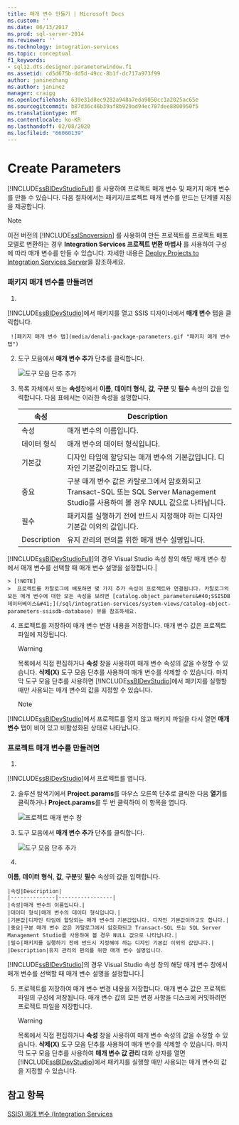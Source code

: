 ```yaml
---
title: 매개 변수 만들기 | Microsoft Docs
ms.custom: ''
ms.date: 06/13/2017
ms.prod: sql-server-2014
ms.reviewer: ''
ms.technology: integration-services
ms.topic: conceptual
f1_keywords:
- sql12.dts.designer.parameterwindow.f1
ms.assetid: cd5d675b-dd5d-49cc-8b1f-dc717a973f99
author: janinezhang
ms.author: janinez
manager: craigg
ms.openlocfilehash: 639e31d8ec9282a948a7eda9050cc1a2025ac65e
ms.sourcegitcommit: b87d36c46b39af8b929ad94ec707dee8800950f5
ms.translationtype: MT
ms.contentlocale: ko-KR
ms.lasthandoff: 02/08/2020
ms.locfileid: "66060139"
---
```

# <a name="create-parameters"></a>Create Parameters
  
  [!INCLUDE[ssBIDevStudioFull](../includes/ssbidevstudiofull-md.md)] 를 사용하여 프로젝트 매개 변수 및 패키지 매개 변수를 만들 수 있습니다. 다음 절차에서는 패키지/프로젝트 매개 변수를 만드는 단계별 지침을 제공합니다.  
  
> [!NOTE]  
>  이전 버전의 [!INCLUDE[ssISnoversion](../includes/ssisnoversion-md.md)] 를 사용하여 만든 프로젝트를 프로젝트 배포 모델로 변환하는 경우 **Integration Services 프로젝트 변환 마법사** 를 사용하여 구성에 따라 매개 변수를 만들 수 있습니다. 자세한 내용은 [Deploy Projects to Integration Services Server](../../2014/integration-services/deploy-projects-to-integration-services-server.md)을 참조하세요.  
  
### <a name="to-create-package-parameters"></a>패키지 매개 변수를 만들려면  
  
1.  
  [!INCLUDE[ssBIDevStudio](../includes/ssbidevstudio-md.md)]에서 패키지를 열고 SSIS 디자이너에서 **매개 변수** 탭을 클릭합니다.  
  
     ![패키지 매개 변수 탭](media/denali-package-parameters.gif "패키지 매개 변수 탭")  
  
2.  도구 모음에서 **매개 변수 추가** 단추를 클릭합니다.  
  
     ![도구 모음 단추 추가](media/denali-parameter-add.gif "도구 모음 단추 추가")  
  
3.  목록 자체에서 또는 **속성**창에서 **이름**, **데이터 형식**, **값**, **구분** 및 **필수** 속성의 값을 입력합니다. 다음 표에서는 이러한 속성을 설명합니다.  
  
    |속성|Description|  
    |--------------|-----------------|  
    |속성|매개 변수의 이름입니다.|  
    |데이터 형식|매개 변수의 데이터 형식입니다.|  
    |기본값|디자인 타임에 할당되는 매개 변수의 기본값입니다. 디자인 기본값이라고도 합니다.|  
    |중요|구분 매개 변수 값은 카탈로그에서 암호화되고 Transact-SQL 또는 SQL Server Management Studio를 사용하여 볼 경우 NULL 값으로 나타납니다.|  
    |필수|패키지를 실행하기 전에 반드시 지정해야 하는 디자인 기본값 이외의 값입니다.|  
    |Description|유지 관리의 편의를 위한 매개 변수 설명입니다. 
  [!INCLUDE[ssBIDevStudioFull](../includes/ssbidevstudiofull-md.md)]의 경우 Visual Studio 속성 창의 해당 매개 변수 창에서 매개 변수를 선택할 때 매개 변수 설명을 설정합니다.|  
  
    > [!NOTE]  
    >  프로젝트를 카탈로그에 배포하면 몇 가지 추가 속성이 프로젝트와 연결됩니다. 카탈로그의 모든 매개 변수에 대한 모든 속성을 보려면 [catalog.object_parameters&#40;SSISDB 데이터베이스&#41;](/sql/integration-services/system-views/catalog-object-parameters-ssisdb-database) 뷰를 참조하세요.  
  
4.  프로젝트를 저장하여 매개 변수 변경 내용을 저장합니다. 매개 변수 값은 프로젝트 파일에 저장됩니다.  
  
    > [!WARNING]  
    >  목록에서 직접 편집하거나 **속성** 창을 사용하여 매개 변수 속성의 값을 수정할 수 있습니다. 
  **삭제(X)** 도구 모음 단추를 사용하여 매개 변수를 삭제할 수 있습니다. 마지막 도구 모음 단추를 사용하면 [!INCLUDE[ssBIDevStudio](../includes/ssbidevstudio-md.md)]에서 패키지를 실행할 때만 사용되는 매개 변수의 값을 지정할 수 있습니다.  
  
    > [!NOTE]  
    >  
  [!INCLUDE[ssBIDevStudio](../includes/ssbidevstudio-md.md)]에서 프로젝트를 열지 않고 패키지 파일을 다시 열면 **매개 변수** 탭이 비어 있고 비활성화된 상태로 나타납니다.  
  
### <a name="to-create-project-parameters"></a>프로젝트 매개 변수를 만들려면  
  
1.  
  [!INCLUDE[ssBIDevStudio](../includes/ssbidevstudio-md.md)]에서 프로젝트를 엽니다.  
  
2.  솔루션 탐색기에서 **Project.params**를 마우스 오른쪽 단추로 클릭한 다음 **열기**를 클릭하거나 **Project.params**를 두 번 클릭하여 이 항목을 엽니다.  
  
     ![프로젝트 매개 변수 창](media/denali-project-parameters.gif "프로젝트 매개 변수 창")  
  
3.  도구 모음에서 **매개 변수 추가** 단추를 클릭합니다.  
  
     ![도구 모음 단추 추가](media/denali-parameter-add.gif "도구 모음 단추 추가")  
  
4.  
  **이름**, **데이터 형식**, **값**, **구분**및 **필수** 속성의 값을 입력합니다.  
  
    |속성|Description|  
    |--------------|-----------------|  
    |속성|매개 변수의 이름입니다.|  
    |데이터 형식|매개 변수의 데이터 형식입니다.|  
    |기본값|디자인 타임에 할당되는 매개 변수의 기본값입니다. 디자인 기본값이라고도 합니다.|  
    |중요|구분 매개 변수 값은 카탈로그에서 암호화되고 Transact-SQL 또는 SQL Server Management Studio를 사용하여 볼 경우 NULL 값으로 나타납니다.|  
    |필수|패키지를 실행하기 전에 반드시 지정해야 하는 디자인 기본값 이외의 값입니다.|  
    |Description|유지 관리의 편의를 위한 매개 변수 설명입니다. 
  [!INCLUDE[ssBIDevStudio](../includes/ssbidevstudio-md.md)]의 경우 Visual Studio 속성 창의 해당 매개 변수 창에서 매개 변수를 선택할 때 매개 변수 설명을 설정합니다.|  
  
5.  프로젝트를 저장하여 매개 변수 변경 내용을 저장합니다. 매개 변수 값은 프로젝트 파일의 구성에 저장됩니다. 매개 변수 값의 모든 변경 사항을 디스크에 커밋하려면 프로젝트 파일을 저장합니다.  
  
    > [!WARNING]  
    >  목록에서 직접 편집하거나 **속성** 창을 사용하여 매개 변수 속성의 값을 수정할 수 있습니다. 
  **삭제(X)** 도구 모음 단추를 사용하여 매개 변수를 삭제할 수 있습니다. 마지막 도구 모음 단추를 사용하여 **매개 변수 값 관리** 대화 상자를 열면 [!INCLUDE[ssBIDevStudio](../includes/ssbidevstudio-md.md)]에서 패키지를 실행할 때만 사용되는 매개 변수의 값을 지정할 수 있습니다.  
  
## <a name="see-also"></a>참고 항목  
 [SSIS&#41; 매개 변수 &#40;Integration Services](integration-services-ssis-package-and-project-parameters.md)  
  
  
